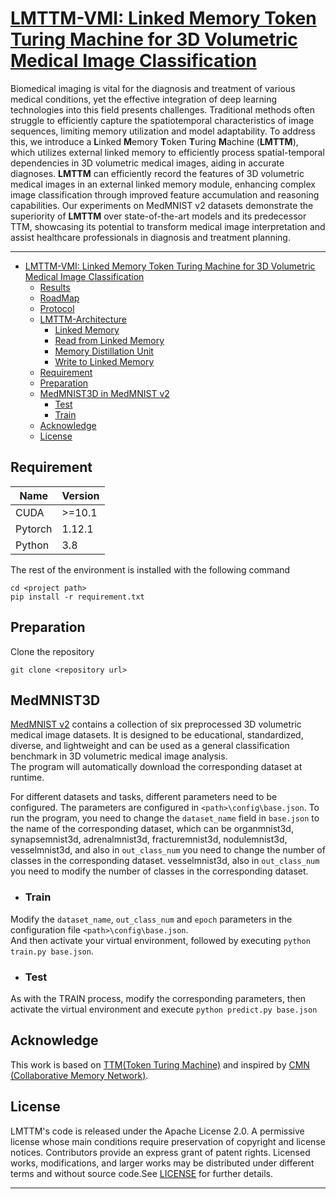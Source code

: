 # [LMTTM-VMI: Linked Memory Token Turing Machine for 3D Volumetric Medical Image Classification](https://whkai666666.github.io/LMTTM-VMI_Page/)

Biomedical imaging is vital for the diagnosis and treatment of various medical conditions, yet the effective integration of deep learning technologies into this field presents challenges. Traditional methods often struggle to efficiently capture the spatiotemporal characteristics of image sequences, limiting memory utilization and model adaptability. 
To address this, we introduce a **L**inked **M**emory **T**oken **T**uring **M**achine (**LMTTM**), which utilizes external linked memory to efficiently process spatial-temporal dependencies in 3D volumetric medical images, aiding in accurate diagnoses. **LMTTM** can efficiently record the features of 3D volumetric medical images in an external linked memory module, enhancing complex image classification through improved feature accumulation and reasoning capabilities.
Our experiments on MedMNIST v2 datasets demonstrate the superiority of **LMTTM** over state-of-the-art models and its predecessor TTM, showcasing its potential to transform medical image interpretation and assist healthcare professionals in diagnosis and treatment planning.

------

- [LMTTM-VMI: Linked Memory Token Turing Machine for 3D Volumetric Medical Image Classification](#lmttm-vmi)
  - [Results](#results)
  - [RoadMap](#roadmap)
  - [Protocol](#protocol)
  - [LMTTM-Architecture](#lmttm-architecture)
    - [Linked Memory](#test)
    - [Read from Linked Memory](#read)
    - [Memory Distillation Unit](#mdu)
    - [Write to Linked Memory](#write)
  - [Requirement](#requirement)
  - [Preparation](#preparation)
  - [MedMNIST3D in MedMNIST v2](#MedMNIST3D)
    - [Test](#test)
    - [Train](#train)
  <!-- - [Citation](#citation) -->
  - [Acknowledge](#acknowledge)
  - [License](#license)


## Requirement
| Name  |Version   |
| ------------ | ------------ |
|  CUDA | >=10.1  |
|  Pytorch | 1.12.1  |
|  Python | 3.8  |

The rest of the environment is installed with the following command
```shell
cd <project path>
pip install -r requirement.txt
```
## Preparation
Clone the repository
```shell
git clone <repository url>
```
## MedMNIST3D
[MedMNIST v2](https://github.com/MedMNIST/MedMNIST) contains a collection of six preprocessed 3D volumetric medical image datasets. It is designed to be educational, standardized, diverse, and lightweight and can be used as a general classification benchmark in 3D volumetric medical image analysis.  
The program will automatically download the corresponding dataset at runtime.

 For different datasets and tasks, different parameters need to be configured.
The parameters are configured in `<path>\config\base.json`.
To run the program, you need to change the `dataset_name` field in `base.json` to the name of the corresponding dataset, which can be organmnist3d, synapsemnist3d, adrenalmnist3d, fracturemnist3d, nodulemnist3d, vesselmnist3d, and also in `out_class_num` you need to change the number of classes in the corresponding dataset. vesselmnist3d, also in `out_class_num` you need to modify the number of classes in the corresponding dataset.


- ### Train
Modify the `dataset_name`, `out_class_num` and `epoch` parameters in the configuration file `<path>\config\base.json`.  
And then activate your virtual environment, followed by executing `python train.py base.json`. 

- ###  Test
As with the TRAIN process, modify the corresponding parameters, then activate the virtual environment and execute `python predict.py base.json`

## Acknowledge
This work is based on [TTM(Token Turing Machine)](https://arxiv.org/abs/2211.09119) and inspired by [CMN (Collaborative Memory Network)](https://ieeexplore.ieee.org/document/9264159).

## License

LMTTM's code is released under the Apache License 2.0. A permissive license whose main conditions require preservation of copyright and license notices. Contributors provide an express grant of patent rights. Licensed works, modifications, and larger works may be distributed under different terms and without source code.See [LICENSE](https://github.com/WHKai666666/LMTTM-VMI/blob/main/LICENSE) for further details. 

------


